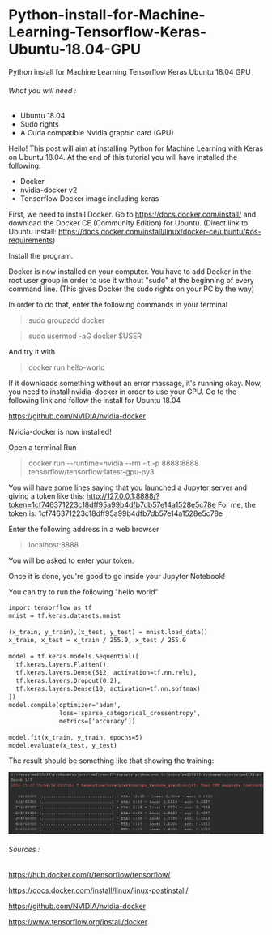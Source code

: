 # Python-install-for-Machine-Learning-Tensorflow-Keras-Ubuntu-18.04-GPU
Python install for Machine Learning Tensorflow Keras Ubuntu 18.04 GPU

###### What you will need :

- Ubuntu 18.04
- Sudo rights
- A Cuda compatible Nvidia graphic card (GPU)

Hello! This post will aim at installing Python for Machine Learning with Keras on Ubuntu 18.04.
At the end of this tutorial you will have installed the following:
- Docker
- nvidia-docker v2
- Tensorflow Docker image including keras

First, we need to install Docker.
Go to https://docs.docker.com/install/ and download the Docker CE (Community Edition) for Ubuntu. (Direct link to Ubuntu install: https://docs.docker.com/install/linux/docker-ce/ubuntu/#os-requirements)

Install the program.

Docker is now installed on your computer. You have to add Docker in the root user group in order to use it without "sudo" at the beginning of every command line. (This gives Docker the sudo rights on your PC by the way)

In order to do that, enter the following commands in your terminal
>sudo groupadd docker

>sudo usermod -aG docker $USER

And try it with
>docker run hello-world

If it downloads something without an error massage, it's running okay.
Now, you need to install nvidia-docker in order to use your GPU. Go to the following link and follow the install for Ubuntu 18.04

https://github.com/NVIDIA/nvidia-docker

Nvidia-docker is now installed!

Open a terminal
Run
>docker run --runtime=nvidia --rm -it -p 8888:8888 tensorflow/tensorflow:latest-gpu-py3

You will have some lines saying that you launched a Jupyter server and giving a token like this:
http://127.0.0.1:8888/?token=1cf746371223c18dff95a99b4dfb7db57e14a1528e5c78e
For me, the token is: 1cf746371223c18dff95a99b4dfb7db57e14a1528e5c78e

Enter the following address in a web browser
>localhost:8888

You will be asked to enter your token.

Once it is done, you're good to go inside your Jupyter Notebook!


You can try to run the following "hello world"
```
import tensorflow as tf
mnist = tf.keras.datasets.mnist

(x_train, y_train),(x_test, y_test) = mnist.load_data()
x_train, x_test = x_train / 255.0, x_test / 255.0

model = tf.keras.models.Sequential([
  tf.keras.layers.Flatten(),
  tf.keras.layers.Dense(512, activation=tf.nn.relu),
  tf.keras.layers.Dropout(0.2),
  tf.keras.layers.Dense(10, activation=tf.nn.softmax)
])
model.compile(optimizer='adam',
              loss='sparse_categorical_crossentropy',
              metrics=['accuracy'])

model.fit(x_train, y_train, epochs=5)
model.evaluate(x_test, y_test)
```

The result should be something like that showing the training:

![alt text](https://github.com/pleboulanger/Python-install-for-Machine-Learning-Tensorflow-Keras-Ubuntu-18.04/blob/master/MNIST.PNG)

###### Sources :
https://hub.docker.com/r/tensorflow/tensorflow/

https://docs.docker.com/install/linux/linux-postinstall/

https://github.com/NVIDIA/nvidia-docker

https://www.tensorflow.org/install/docker
